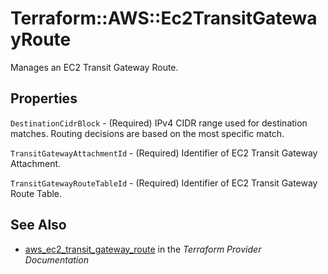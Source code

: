 # Terraform::AWS::Ec2TransitGatewayRoute

Manages an EC2 Transit Gateway Route.

## Properties

`DestinationCidrBlock` - (Required) IPv4 CIDR range used for destination matches. Routing decisions are based on the most specific match.

`TransitGatewayAttachmentId` - (Required) Identifier of EC2 Transit Gateway Attachment.

`TransitGatewayRouteTableId` - (Required) Identifier of EC2 Transit Gateway Route Table.


## See Also

* [aws_ec2_transit_gateway_route](https://www.terraform.io/docs/providers/aws/r/ec2_transit_gateway_route.html) in the _Terraform Provider Documentation_